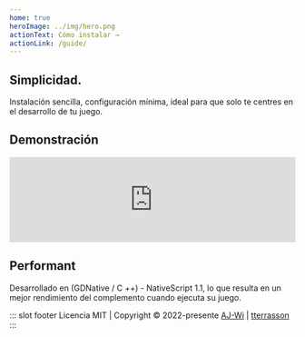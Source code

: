 ```yaml
---
home: true
heroImage: ../img/hero.png
actionText: Cómo instalar →
actionLink: /guide/
---
```


<div class="features">
  <div class="feature">
    <h2>Simplicidad.</h2>
    <p>Instalación sencilla, configuración mínima, ideal para que solo te centres en el desarrollo de tu juego.</p>
  </div>
  <div class="feature">
    <h2>Demonstración</h2>
    <iframe width="100%" height="auto" src="https://www.youtube.com/embed/nF7cdUVgvNc" title="YouTube video player" frameborder="0" allow="accelerometer; autoplay; clipboard-write; encrypted-media; gyroscope; picture-in-picture" allowfullscreen></iframe>
  </div>
  <div class="feature">
    <h2>Performant</h2>
    <p>Desarrollado en (GDNative / C ++) - NativeScript 1.1, lo que resulta en un mejor rendimiento del complemento cuando ejecuta su juego.</p>
  </div>
</div>

::: slot footer
Licencia MIT | Copyright © 2022-presente [AJ-Wi](https://github.com/AJ-Wi) | [tterrasson](https://github.com/tterrasson)
:::
